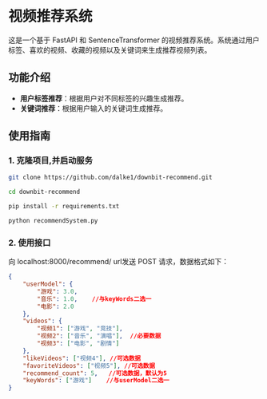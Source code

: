 # 视频推荐系统

这是一个基于 FastAPI 和 SentenceTransformer 的视频推荐系统。系统通过用户标签、喜欢的视频、收藏的视频以及关键词来生成推荐视频列表。

## 功能介绍

- **用户标签推荐**：根据用户对不同标签的兴趣生成推荐。
- **关键词推荐**：根据用户输入的关键词生成推荐。

## 使用指南

### 1. 克隆项目,并启动服务

```bash
git clone https://github.com/dalke1/downbit-recommend.git

cd downbit-recommend

pip install -r requirements.txt

python recommendSystem.py
```

### 2. 使用接口

向 localhost:8000/recommend/ url发送 POST 请求，数据格式如下：

```json
{
    "userModel": {
        "游戏": 3.0,
        "音乐": 1.0,    //与keyWords二选一
        "电影": 2.0
    },
    "videos": {
        "视频1": ["游戏", "竞技"],
        "视频2": ["音乐", "演唱"],  //必要数据
        "视频3": ["电影", "剧情"]
    },
    "likeVideos": ["视频4"], //可选数据
    "favoriteVideos": ["视频5"], //可选数据
    "recommend_count": 5,   //可选数据，默认为5
    "keyWords": ["游戏"]    //与userModel二选一
}
```